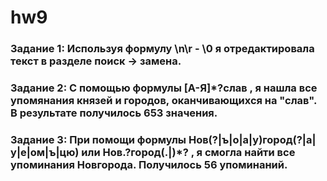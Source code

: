 # hw9
### Задание 1: Используя формулу \n\r - \0 я отредактировала текст в разделе поиск -> замена.
### Задание 2: С помощью формулы  [А-Я]*?слав , я нашла все упомянания князей и городов, оканчивающихся на "слав". В результате получилось 653 значения.
### Задание 3: При помощи формулы Нов(?|ъ|о|а|у)город(?|а|у|е|ом|ъ|цю) или Нов.?город(.|)*? , я смогла найти все упоминания Новгорода. Получилось 56 упоминаний.
